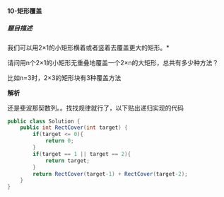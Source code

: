 #### 10-矩形覆盖

##### 题目描述

我们可以用2×1的小矩形横着或者竖着去覆盖更大的矩形。*

请问用n个2×1的小矩形无重叠地覆盖一个2×n的大矩形，总共有多少种方法？

比如n=3时，2×3的矩形块有3种覆盖方法



**解析**

还是斐波那契数列。。找找规律就行了，以下贴出递归实现的代码

```java
public class Solution {
    public int RectCover(int target) {
        if(target <= 0){
            return 0;
        }
        if(target == 1 || target == 2){
            return target;
        }
        return RectCover(target-1) + RectCover(target-2);
    }
}
```

